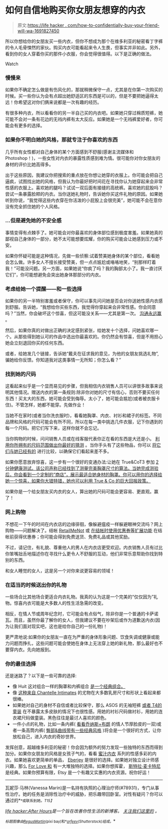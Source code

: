 # 如何自信地购买你女朋友想穿的内衣

> 原文:[https://life hacker . com/how-to-confidentially-buy-your-friend-will-wa-1691827450](https://lifehacker.com/how-to-confidently-buy-lingerie-your-girlfriend-will-wa-1691827450)

所以你想给你的女朋友买一些内衣，但你不想成为那个在维多利亚的秘密看丁字裤的令人毛骨悚然的家伙。购买内衣可能看起来令人生畏，但事实并非如此。另外，看到你的女人穿着你买的那件小衣服，你会觉得很值得。以下是正确的做法。

Watch

### 慢慢来

如果你不确定怎么做是有伤风化的，那就稍微保守一点，尤其是在你第一次购买的时候。买一些你认为会有点超出她舒适区的东西是可以的，但是不要把她逼得太远！你希望这对你们俩来说都是一次有趣的经历。

有很多种内衣，所以看看你的另一半自己买的内衣吧。如果她只穿过棉质短裤，她可能不会对一条有花边的无裆内裤有太大反应。如果她是一个无裆裤爱好者，你可能会有更多的选择。

### 如果你不明白她的风格，那就专注于你喜欢的东西

几乎所有女性都对自己身体的某个方面感到不舒服(感谢主流媒体和 Photoshop！)，一些女性对内衣的暴露性质感到难为情。很可能你对你女朋友的身材的评价比她高得多。

出于这些原因，我建议你把搜索的重点放在你想让她穿的衣服上。你可能会把自己逼疯，试图找出她的风格，但我认为你最好把时间花在寻找你认为她穿起来会非常性感的衣服上。喜欢她的腿吗？试试一双后面有接缝的高统裤。喜欢她的屁股吗？尝试一条暴露脸颊的内衣。当你送她礼物时，告诉她你买这件礼物的原因。如果她听到你说，“我觉得这些内衣穿在你活泼的小屁股上会很完美”，她可能不会在意你没有完全抓住她的个人风格。

### ...但是避免她的不安全感

事情变得有点棘手了。她可能会对你最喜欢的身体部位感到极度害羞。如果她真的鄙视自己身体的一部分，她不太可能想要炫耀，你的购买可能会让她感到压力或不安。

如果你怀疑可能是这种情况，先做一些侦察:试着赞美她身体的某个部位，看看她会怎么做。许多女人不擅长接受赞美，但一点点尴尬或咯咯地笑，“别那样盯着我！”可能没问题。另一方面，如果她说“你疯了吗？我的胸部太小了。我一直讨厌它们”，你可能想避免会突出她身体那部分的内衣。

### 考虑给她一个提醒——和一些选择

如果你的另一半特别害羞或者保守，你可以事先问问她是否会对你送她性感内衣感到舒服。告诉她，“我想给你买些东西，我觉得你穿起来会非常性感。你会同意吗？”当然，你会破坏这个惊喜，但这可能没关系——尤其是第一次。 [沟通永远赢](https://lifehacker.com/how-to-give-your-partner-sexual-feedback-even-if-youre-1572562987) 。

然后，如果你真的对做出正确的决定感到紧张，给她发十个选择，问她喜欢哪一个。从那些得到她认可的作品中选出你最喜欢的。你仍然会有惊喜，但是不用担心她会立刻退回你买的任何东西。

或者，给她发几个链接，告诉她“戴夫在征求我的意见，为他的女朋友挑选礼物”,骗她给你反馈。你知道我对这类事情一无所知；你怎么看？”

### 找到她的尺码

这看起来似乎是一个显而易见的步骤，但我相信内衣销售人员可以讲很多故事来说明其他情况。赠送内衣的第一条规则:除非你对她的尺寸有信心，否则不要买任何东西！买太大的东西，她可能会受到侮辱。太小了，她可能会尴尬(或者被衣服卡住)。不管怎样，她都不能穿。先做作业！

当她不在家时(或者当你洗衣服时)，看看她胸罩、内衣、衬衫和裙子的标签。不同品牌和风格的尺码可能会有所不同，所以在每一类中挑选几件衣服，记下你遇到的每一个尺码。把它们写下来，这样你就不会忘记。

当你购物的时候，问问销售人员或在线客服代表你正在看的东西是大还是小。 [利用你所拥有的尺码范围做出你最好的猜测](https://lifehacker.com/how-to-shop-for-clothes-online-and-get-a-perfect-fit-1501813895) 。当你手头有了这些物品，你可以 [将它们与她已经有的](https://lifehacker.com/find-your-perfect-bra-quickly-by-knowing-your-sister-br-1384527738) 进行比较，以确保它们看起来差不多。

如果你愿意放弃惊喜，这一步有一个很好的变通办法:让她在 True&CoT3 参加 [2 分钟健康测试。该公司声称已经找到了测量完美胸罩尺寸的算法。当她完成测验后，你会看到一个定制的“商店”，展示最适合她身材的胸罩。你可以用你的选择给她一个惊喜，如果你大错特错，她也可以利用 True & Co 的巨大回报政策。](https://trueandco.com/quiz/intro)

如果你是一个给女朋友买内衣的女人，算出她的尺码可能会更容易、更直观。赢了！

### 网上购物

不想花一下午的时间在内衣店的边缘徘徊，像躲避瘟疫一样躲避眼神交流吗？网上购物——问题解决了。结帐 [RetailMeNot](http://retailmenot.com/) 或 [在结帐时使用优惠券等扩展功能](https://lifehacker.com/coupons-at-checkout-automatically-finds-available-coupo-5972541) 在结帐前获得优惠券；你可能会得到免费送货、免费礼品或其他奖励。

不过，请记住，有礼貌、尊重他人的男人在内衣店更受欢迎。内衣销售人员有过比你笨嘴拙舌地描述你在寻找什么更令人不舒服的互动，他们非常乐意帮助你找到特别的东西。

和女人睡觉的女人，这是另一个对你来说更容易的领域！

### 在适当的时候送出你的礼物

一些场合比其他场合更适合内衣礼物。我真的认为这是一个完美的“仅仅因为”礼物。惊喜内衣可能是大多数人的性生活急需的改变。

相反，在情人节或周年纪念时，它可能会有点俗气，除非你是一个普通的卡萨诺瓦。而且，虽然你最了解你的女人，但我建议不要在吵架后或作为道歉送内衣(因为让我们面对现实吧，这也是给你自己的一份礼物)！

更严肃地说:如果你的女朋友一直在为严重的身体形象问题、饮食失调或健康或能力问题而挣扎，这些问题可能会使她在身体上无法穿上她的新礼物，那么最好也不要穿内衣。先向她报到。

### 你的最佳选择

还是迷路了？以下是一些可靠的选择:

*   像 Huit 这对组合一样的胸罩和内裤组合 [是一个经典组合。](http://www.huit.com/lingerie/frenchkiss/ss14/half_cup_bra_with_foam.aspx?colour=moonight)
*   像 [这种来自 Chantelle Intimates](http://shop.nordstrom.com/s/chantelle-intimates-merci-demi-bra/3499231?origin=category-personalizedsort&contextualcategoryid=0&fashionColor=Black&resultback=946) 的尤物在大多数乳房尺寸和形状上看起来都很棒。
*   如果她对自己的身材不自信或者比较保守，那么 ASOS 的无袖短裤 [或者 T4](http://us.asos.com/asos/asos-rosalyn-lace-cami-short-set/prod/pgeproduct.aspx?iid=4500852&clr=Black&SearchQuery=chemise+and+short&pgesize=36&pge=2&totalstyles=147&gridsize=3&gridrow=3&gridcolumn=3)[的童装](http://www.torrid.com/torrid/Lingerie/ChemisesBabydolls/Mesh+amp+Lace+Babydoll-10271585.jsp) 在不暴露太多皮肤的情况下也很性感。用她的衬衫尺码做衬衫，用她的连衣裙尺码做童装。黑色往往是最讨人喜欢的颜色。
*   一件小点的礼物，比如一条内裤( [看看乔纳斯+布朗](http://store.valentinenyc.com/collections/frontpage/products/mr-postman-panty-in-jet-black) 的情人节厚脸皮的一双)或者一条高筒内裤( [臀部&曲线带有一些经典风格](http://www.hipsandcurves.com/plus-size-all-over-heart-print-stay-up-thigh-highs) )将会是一个很好的方式，让你放松自己，进入内衣的奇妙世界。

发挥创意，超越维多利亚的秘密！你会因为额外的努力发现一些独特的东西而得到加分。如果你女朋友的风格是女孩子气的，看看 [蜜汁内衣](http://www.honeydewintimates.com/) 系列的性感多彩的内衣。如果她喜欢更简单的单品， [Eberjey](http://www.eberjey.com) 是很好的选择。如果她对独立设计师感兴趣，那么 [For Love 和](http://shop.forloveandlemons.com/collections/lingerie/bras) 有一大堆独特的选择。如果你想挥霍， [斯特拉·麦卡特尼](http://www.stellamccartney.com/experience/us/stellas-world/lingerie/about-the-collection/) 是经典。如果你预算有限，Etsy 是一个有趣又实惠的内衣资源。祝你好运！

* * *

瓦妮莎·马林(Vanessa Marin)是一名持有执照的心理治疗师(#78931)，专门从事性治疗。她的任务是消除性治疗中的威胁，把乐趣带回卧室。对性有疑问？你可以通过的[<small></small>](mailto:Vanessa.Marin@Lifehacker.com)*<small>*或联系到她。*T15】</small>*

*[*life hacker:After Hours*](http://afterhours.lifehacker.com/)*是一个旨在改善你性生活的新博客。* [*关注我们这里的*](https://twitter.com/LHAfterHours) *。**

*<small>*标题图像由*</small>[<small>*RegusMartin*</small>](http://pixabay.com/en/bokeh-blur-magic-defocused-blurred-640954/)<small>*(pixi bay)和*</small>[<small>*orfeev*</small>](http://www.shutterstock.com/pic-132737012/stock-vector-vector-set-of-lingerie.html)<small>*(Shutterstock)组成。*</small>*